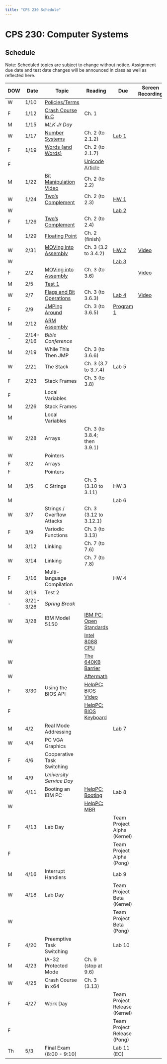 ```yaml
---
title: "CPS 230 Schedule"
---
```


# CPS 230: Computer Systems
## Schedule

Note: Scheduled topics are subject to change without notice. Assignment due date and test date changes will be announced in class as well as reflected here.

| DOW | Date | Topic | Reading | Due | Screen Recording |
| --- | --- | --- | --- | --- | --- |
| W | 1/10 | [Policies/Terms](/course/bju/content/cps230/lessons/lec0) | | | |
| F | 1/12 | [Crash Course in C](/course/bju/content/cps230/lessons/lec1) | Ch. 1 | |
| M | 1/15 | *MLK Jr Day* | | | |
| W | 1/17 | [Number Systems](/course/bju/content/cps230/lessons/lec2) | Ch. 2 (to 2.1.2) | [Lab 1](/course/bju/content/cps230/labs/lab1) | |
| F | 1/19 | [Words (and Words)](/course/bju/content/cps230/lessons/lec3) | Ch. 2 (to 2.1.7) | | |
| F | | | [Unicode Article](https://www.joelonsoftware.com/2003/10/08/the-absolute-minimum-every-software-developer-absolutely-positively-must-know-about-unicode-and-character-sets-no-excuses/) | | |
| M | 1/22 | [Bit Manipulation](/course/bju/content/cps230/lessons/lec4) [Video](https://www.youtube.com/watch?v=AOc1_1cUoRA) | Ch. 2 (to 2.2) | | |
| W | 1/24 | [Two’s Complement](/course/bju/content/cps230/lessons/lec5) | Ch. 2 (to 2.3) | [HW 1](/course/bju/content/cps230/hws/hw1) | |
| W | | | | [Lab 2](/course/bju/content/cps230/labs/lab2) | |
| F | 1/26 | [Two’s Complement](/course/bju/content/cps230/lessons/lec5) | Ch. 2 (to 2.4) | | |
| M | 1/29 | [Floating Point](/course/bju/content/cps230/lessons/lec6) | Ch. 2 (finish) | | |
| W | 2/31 | [MOVing into Assembly](/course/bju/content/cps230/lessons/lec7) | Ch. 3 (3.2 to 3.4.2) | [HW 2](/course/bju/content/cps230/hws/hw2) | [Video](https://s3.amazonaws.com/230-lecture-videos/assembly_lecture_1.mp4) |
| W | | | | [Lab 3](/course/bju/content/cps230/labs/lab3) | |
| F | 2/2 | [MOVing into Assembly](/course/bju/content/cps230/lessons/lec7) | Ch. 3 (to 3.6) | | [Video](https://s3.amazonaws.com/230-lecture-videos/assembly_lecture_2.mp4) |
| M | 2/5 | [Test 1](/course/bju/content/cps230/reviews/test1) | | | |
| W | 2/7 | [Flags and Bit Operations](/course/bju/content/cps230/lessons/lec8) | Ch. 3 (to 3.6.3) | [Lab 4](/course/bju/content/cps230/labs/lab4) | [Video](https://s3.amazonaws.com/230-lecture-videos/assembly_lecture_3.mp4) |
| F | 2/9 | [JMPing Around](/course/bju/content/cps230/lessons/lec9) | Ch. 3 (to 3.6.5) | [Program 1](/course/bju/content/cps230/programs/prog1) | |
| M | 2/12 | [ARM Assembly](/course/bju/content/cps230/lessons/lec28) | | | |
| - | 2/14-2/16 | *Bible Conference* | | | |
| M | 2/19 | While This Then JMP | Ch. 3 (to 3.6.6) | | |
| W | 2/21 | The Stack | Ch. 3 (3.7 to 3.7.4) | Lab 5 | |
| F | 2/23 | Stack Frames | Ch. 3 (to 3.8) | | |
| F | | Local Variables | | | |
| M | 2/26 | Stack Frames | | | |
| M | | Local Variables | | | |
| W | 2/28 | Arrays | Ch. 3 (to 3.8.4; then 3.9.1) | | |
| W | | Pointers | | | |
| F | 3/2 | Arrays | | | |
| F | | Pointers | | | |
| M | 3/5 | C Strings | Ch. 3 (3.10 to 3.11) | HW 3 | |
| M | | | | Lab 6 | |
| W | 3/7 | Strings / Overflow Attacks | Ch. 3 (3.12 to 3.12.1) | | |
| F | 3/9 | Variodic Functions | Ch. 3 (to 3.13) | | |
| M | 3/12 | Linking | Ch. 7 (to 7.6) | | |
| W | 3/14 | Linking | Ch. 7 (to 7.8) | | |
| F | 3/16 | Multi-language Compilation | | HW 4 | |
| M | 3/19 | Test 2 | | | |
| - | 3/21-3/26 | *Spring Break* | | | |
| W | 3/28 | IBM Model 5150 | [IBM PC: Open Standards](https://en.wikipedia.org/wiki/IBM_Personal_Computer#Open_standards) | |  |
| W | | | [Intel 8088 CPU](https://en.wikipedia.org/wiki/Intel_8088) | | |
| W | | | [The 640KB Barrier](https://en.wikipedia.org/wiki/Conventional_memory#640_KB_barrier) | | |
| W | | | [Aftermath](https://en.wikipedia.org/wiki/Influence_of_the_IBM_PC_on_the_personal_computer_market) | | |
| F | 3/30 | Using the BIOS API | [HelpPC: BIOS Video](http://stanislavs.org/helppc/int_10.html) | | |
| F | | | [HelpPC: BIOS Keyboard](http://stanislavs.org/helppc/int_16.html) | | |
| M | 4/2 | Real Mode Addressing | | Lab 7 | |
| W | 4/4 | PC VGA Graphics | | | |
| F | 4/6 | Cooperative Task Switching | | | |
| M | 4/9 | *University Service Day* | | | |
| W | 4/11 | Booting an IBM PC | [HelpPC: Booting](http://stanislavs.org/helppc/cold_boot.html) | Lab 8 | |
| W | | | [HelpPC: MBR](http://stanislavs.org/helppc/boot_sector.html) | | |
| F | 4/13 | Lab Day | | Team Project Alpha (Kernel) | |
| F | | | | Team Project Alpha (Pong) | |
| M | 4/16 | Interrupt Handlers | | Lab 9 | |
| W | 4/18 | Lab Day | | Team Project Beta (Kernel) | |
| W | | | | Team Project Beta (Pong) | |
| F | 4/20 | Preemptive Task Switching | | Lab 10 | |
| M | 4/23 | IA-32 Protected Mode | Ch. 9 (stop at 9.6) | | |
| W | 4/25 | Crash Course in x64 | Ch. 3 (3.13) | | |
| F | 4/27 | Work Day | | Team Project Release (Kernel) | |
| F | | | | Team Project Release (Pong) | |
| Th | 5/3 | Final Exam (8:00 - 9:10) | | Lab 11 (EC) | |
